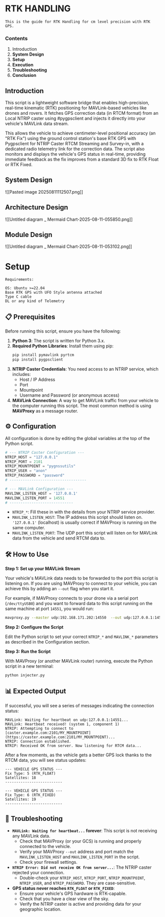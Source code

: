 
# RTK HANDLING


	This is the guide for RTK Handling for cm level precision with RTK GPS.

### Contents

1. Introduction
2. **System Design**
3. **Setup**
4. **Execution**
5. **Troubleshooting**
6. **Conclusion**


## Introduction

This script is a lightweight software bridge that enables high-precision, real-time kinematic (RTK) positioning for MAVLink-based vehicles like drones and rovers. It fetches GPS correction data (in RTCM format) from an Local NTRIP caster using #pygpsclient and injects it directly into your vehicle's MAVLink data stream.

This allows the vehicle to achieve centimeter-level positional accuracy (an "RTK Fix") using the ground control station's base RTK GPS with Pygpsclient for NTRIP Caster RTCM Streaming and Survey-in, with a dedicated radio telemetry link for the correction data. The script also monitors and displays the vehicle's GPS status in real-time, providing immediate feedback as the fix improves from a standard 3D fix to RTK Float or RTK Fixed.

## System Design

![[Pasted image 20250811112507.png]]

## Architecture Design

![[Untitled diagram _ Mermaid Chart-2025-08-11-055850.png]]

## Module Design

![[Untitled diagram _ Mermaid Chart-2025-08-11-053102.png]]

# Setup

``` 
Requirements:

OS: Ubuntu >=22.04
Base RTK GPS with UFO Style antenna attached
Type C cable
DL or any kind of Telemetry

```


## 📋 Prerequisites

Before running this script, ensure you have the following:

1.  **Python 3**: The script is written for Python 3.x.
2.  **Required Python Libraries**: Install them using pip:
    ```bash
    pip install pymavlink pyrtcm
    pip install pygpsclient
    ```
3.  **NTRIP Caster Credentials**: You need access to an NTRIP service, which includes:
    * Host / IP Address
    * Port
    * Mountpoint
    * Username and Password (or anonymous access)
4.  **MAVLink Connection**: A way to get MAVLink traffic from your vehicle to the computer running this script. The most common method is using **MAVProxy** as a message router.

## ⚙️ Configuration

All configuration is done by editing the global variables at the top of the Python script.

```python
# --- NTRIP Caster Configuration ---
NTRIP_HOST = "127.0.0.1"
NTRIP_PORT = 2101
NTRIP_MOUNTPOINT = "pygnssutils"
NTRIP_USER = "anon"
NTRIP_PASSWORD = "password"
# -----------------------------------

# --- MAVLink Configuration ---
MAVLINK_LISTEN_HOST = '127.0.0.1'
MAVLINK_LISTEN_PORT = 14551 
# -----------------------------
```

* `NTRIP_*`: Fill these in with the details from your NTRIP service provider.
* `MAVLINK_LISTEN_HOST`: The IP address this script should listen on. `'127.0.0.1'` (localhost) is usually correct if MAVProxy is running on the same computer.
* `MAVLINK_LISTEN_PORT`: The UDP port this script will listen on for MAVLink data from the vehicle and send RTCM data to.

## 🛠️ How to Use

**Step 1: Set up your MAVLink Stream**

Your vehicle's MAVLink data needs to be forwarded to the port this script is listening on. If you are using MAVProxy to connect to your vehicle, you can achieve this by adding an `--out` flag when you start it.

For example, if MAVProxy connects to your drone via a serial port (`/dev/ttyUSB0`) and you want to forward data to this script running on the same machine at port `14551`, you would run:

```bash
mavproxy.py --master udp:192.168.171.202:14550  --out udp:127.0.0.1:14551
```

**Step 2: Configure the Script**

Edit the Python script to set your correct `NTRIP_*` and `MAVLINK_*` parameters as described in the Configuration section.

**Step 3: Run the Script**

With MAVProxy (or another MAVLink router) running, execute the Python script in a new terminal:

```bash
python injecter.py
```

## 📊 Expected Output

If successful, you will see a series of messages indicating the connection status:

```
MAVLink: Waiting for heartbeat on udp:127.0.0.1:14551...
MAVLink: Heartbeat received! (system 1, component 1)
NTRIP: Attempting to connect to [caster.example.com:2101/MY_MOUNTPOINT](https://caster.example.com:2101/MY_MOUNTPOINT)...
NTRIP: Connection established.
NTRIP: Received OK from server. Now listening for RTCM data...
```

After a few moments, as the vehicle gets a better GPS lock thanks to the RTCM data, you will see status updates:

```
--- VEHICLE GPS STATUS ---
Fix Type: 5 (RTK_FLOAT)
Satellites: 18
--------------------------

--- VEHICLE GPS STATUS ---
Fix Type: 6 (RTK_FIXED)
Satellites: 19
--------------------------
```

## 🔧 Troubleshooting

* **`MAVLink: Waiting for heartbeat...` forever**: This script is not receiving any MAVLink data.
    * Check that MAVProxy (or your GCS) is running and properly connected to the vehicle.
    * Verify your MAVProxy `--out` address and port match the `MAVLINK_LISTEN_HOST` and `MAVLINK_LISTEN_PORT` in the script.
    * Check your firewall settings.
* **`NTRIP Error: Did not receive OK from server...`**: The NTRIP caster rejected your connection.
    * Double-check your `NTRIP_HOST`, `NTRIP_PORT`, `NTRIP_MOUNTPOINT`, `NTRIP_USER`, and `NTRIP_PASSWORD`. They are case-sensitive.
* **GPS status never reaches `RTK_FLOAT` or `RTK_FIXED`**:
    * Ensure your vehicle's GPS hardware is RTK-capable.
    * Check that you have a clear view of the sky.
    * Verify the NTRIP caster is active and providing data for your geographic location.
